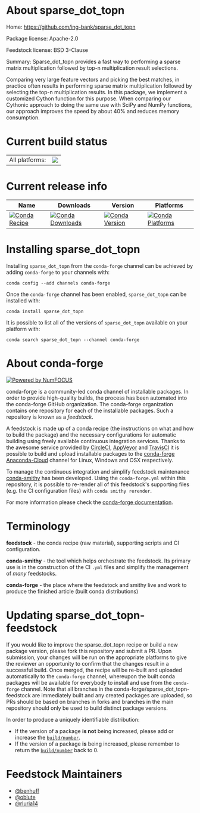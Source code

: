 About sparse_dot_topn
=====================

Home: https://github.com/ing-bank/sparse_dot_topn

Package license: Apache-2.0

Feedstock license: BSD 3-Clause

Summary: Sparse_dot_topn provides a fast way to performing a sparse matrix multiplication
followed by top-n multiplication result selections.


Comparing very large feature vectors and
picking the best matches, in practice often results in performing sparse matrix multiplication
followed by selecting the top-n multiplication results. In this package, we implement a
customized Cython function for this purpose. When comparing our Cythonic approach to doing the
same use with SciPy and NumPy functions, our approach improves the speed by about 40% and
reduces memory consumption.


Current build status
====================


<table><tr><td>All platforms:</td>
    <td>
      <a href="https://dev.azure.com/conda-forge/feedstock-builds/_build/latest?definitionId=8027&branchName=master">
        <img src="https://dev.azure.com/conda-forge/feedstock-builds/_apis/build/status/sparse_dot_topn-feedstock?branchName=master">
      </a>
    </td>
  </tr>
</table>

Current release info
====================

| Name | Downloads | Version | Platforms |
| --- | --- | --- | --- |
| [![Conda Recipe](https://img.shields.io/badge/recipe-sparse_dot_topn-green.svg)](https://anaconda.org/conda-forge/sparse_dot_topn) | [![Conda Downloads](https://img.shields.io/conda/dn/conda-forge/sparse_dot_topn.svg)](https://anaconda.org/conda-forge/sparse_dot_topn) | [![Conda Version](https://img.shields.io/conda/vn/conda-forge/sparse_dot_topn.svg)](https://anaconda.org/conda-forge/sparse_dot_topn) | [![Conda Platforms](https://img.shields.io/conda/pn/conda-forge/sparse_dot_topn.svg)](https://anaconda.org/conda-forge/sparse_dot_topn) |

Installing sparse_dot_topn
==========================

Installing `sparse_dot_topn` from the `conda-forge` channel can be achieved by adding `conda-forge` to your channels with:

```
conda config --add channels conda-forge
```

Once the `conda-forge` channel has been enabled, `sparse_dot_topn` can be installed with:

```
conda install sparse_dot_topn
```

It is possible to list all of the versions of `sparse_dot_topn` available on your platform with:

```
conda search sparse_dot_topn --channel conda-forge
```


About conda-forge
=================

[![Powered by NumFOCUS](https://img.shields.io/badge/powered%20by-NumFOCUS-orange.svg?style=flat&colorA=E1523D&colorB=007D8A)](http://numfocus.org)

conda-forge is a community-led conda channel of installable packages.
In order to provide high-quality builds, the process has been automated into the
conda-forge GitHub organization. The conda-forge organization contains one repository
for each of the installable packages. Such a repository is known as a *feedstock*.

A feedstock is made up of a conda recipe (the instructions on what and how to build
the package) and the necessary configurations for automatic building using freely
available continuous integration services. Thanks to the awesome service provided by
[CircleCI](https://circleci.com/), [AppVeyor](https://www.appveyor.com/)
and [TravisCI](https://travis-ci.com/) it is possible to build and upload installable
packages to the [conda-forge](https://anaconda.org/conda-forge)
[Anaconda-Cloud](https://anaconda.org/) channel for Linux, Windows and OSX respectively.

To manage the continuous integration and simplify feedstock maintenance
[conda-smithy](https://github.com/conda-forge/conda-smithy) has been developed.
Using the ``conda-forge.yml`` within this repository, it is possible to re-render all of
this feedstock's supporting files (e.g. the CI configuration files) with ``conda smithy rerender``.

For more information please check the [conda-forge documentation](https://conda-forge.org/docs/).

Terminology
===========

**feedstock** - the conda recipe (raw material), supporting scripts and CI configuration.

**conda-smithy** - the tool which helps orchestrate the feedstock.
                   Its primary use is in the construction of the CI ``.yml`` files
                   and simplify the management of *many* feedstocks.

**conda-forge** - the place where the feedstock and smithy live and work to
                  produce the finished article (built conda distributions)


Updating sparse_dot_topn-feedstock
==================================

If you would like to improve the sparse_dot_topn recipe or build a new
package version, please fork this repository and submit a PR. Upon submission,
your changes will be run on the appropriate platforms to give the reviewer an
opportunity to confirm that the changes result in a successful build. Once
merged, the recipe will be re-built and uploaded automatically to the
`conda-forge` channel, whereupon the built conda packages will be available for
everybody to install and use from the `conda-forge` channel.
Note that all branches in the conda-forge/sparse_dot_topn-feedstock are
immediately built and any created packages are uploaded, so PRs should be based
on branches in forks and branches in the main repository should only be used to
build distinct package versions.

In order to produce a uniquely identifiable distribution:
 * If the version of a package **is not** being increased, please add or increase
   the [``build/number``](https://conda.io/docs/user-guide/tasks/build-packages/define-metadata.html#build-number-and-string).
 * If the version of a package **is** being increased, please remember to return
   the [``build/number``](https://conda.io/docs/user-guide/tasks/build-packages/define-metadata.html#build-number-and-string)
   back to 0.

Feedstock Maintainers
=====================

* [@benhuff](https://github.com/benhuff/)
* [@oblute](https://github.com/oblute/)
* [@rluria14](https://github.com/rluria14/)


